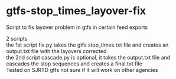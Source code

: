 # gtfs-stop_times_layover-fix
Script to fix layover problem in gtfs in certain feed exports

2 scripts  
the 1st script fix.py takes the gtfs stop_times.txt file and creates an output.txt file with the layovers corrected  
the 2nd script cascade.py is optional, it takes the output.txt file and cascades the stop sequences and creates a final.txt file  
Tested on SJRTD gtfs not sure if it will work on other agencies
